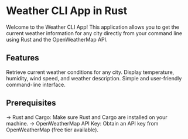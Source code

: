 

# Weather CLI App in Rust

Welcome to the Weather CLI App! This application allows you to get the current weather information for any city directly from your command line using Rust
and the OpenWeatherMap API.

## Features

Retrieve current weather conditions for any city.
Display temperature, humidity, wind speed, and weather description.
Simple and user-friendly command-line interface.

## Prerequisites

-> Rust and Cargo: Make sure Rust and Cargo are installed on your machine.
-> OpenWeatherMap API Key: Obtain an API key from OpenWeatherMap (free tier available).
